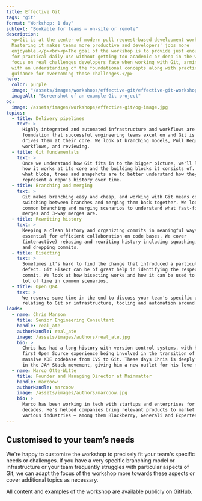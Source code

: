 ```yaml
---
title: Effective Git
tags: "git"
format: "Workshop: 1 day"
subtext: "Bookable for teams – on-site or remote"
description:
  <p>Git is at the center of modern pull request-based development workflows.
  Mastering it makes teams more productive and developers' jobs more
  enjoyable.</p><br><p>The goal of the workshop is to provide just enough detail
  for practical daily use without getting too academic or deep in the weeds. We
  focus on real challenges developers face when working with Git, arming them
  with an understanding of the foundational concepts along with practical
  guidance for overcoming those challenges.</p>
hero:
  color: purple
  image: "/assets/images/workshops/effective-git/effective-git-workshop-hero.jpg"
  imageAlt: "Screenshot of an example Git project"
og:
  image: /assets/images/workshops/effective-git/og-image.jpg
topics:
  - title: Delivery pipelines
    text: >
      Highly integrated and automated infrastructure and workflows are the
      foundation that successful engineering teams excel on and Git is what
      drives them at their core. We look at branching models, Pull Request based
      workflows, and reviewing.
  - title: Git fundamentals
    text: >
      Once we understand how Git fits in to the bigger picture, we'll look into
      how it works at its core and the building blocks it consists of. We cover
      what blobs, trees and snapshots are to better understand how they
      represent a repo's history over time.
  - title: Branching and merging
    text: >
      Git makes branching easy and cheap, and working with Git means constantly
      switching between branches and merging them back together. We look at
      common branching and merging scenarios to understand what fast-forward
      merges and 3-way merges are.
  - title: Rewriting history
    text: >
      Keeping a clean history and organizing commits in meaningful ways is
      essential for efficient collaboration on code bases. We cover
      (interactive) rebasing and rewriting history including squashing, editing
      and dropping commits.
  - title: Bisecting
    text: >
      Sometimes it's hard to find the change that introduced a particular
      defect. Git Bisect can be of great help in identifying the respective
      commit. We look at how bisecting works and how it can be used to save a
      lot of time in common scenarios.
  - title: Open Q&A
    text: >
      We reserve some time in the end to discuss your team's specific questions
      relating to Git or infrastructure, tooling and automation around it.
leads:
  - name: Chris Manson
    title: Senior Engineering Consultant
    handle: real_ate
    authorHandle: real_ate
    image: /assets/images/authors/real_ate.jpg
    bio: >
      Chris has had a long history with version control systems, with his very
      first Open Source experience being involved in the transition of the
      massive KDE codebase from CVS to Git. These days Chris is deeply involved
      in the JAM Stack movement, giving him a new outlet for his love for Git.
  - name: Marco Otte-Witte
    title: Founder and Managing Director at Mainmatter
    handle: marcoow
    authorHandle: marcoow
    image: /assets/images/authors/marcoow.jpg
    bio: >
      Marco has been working in tech with startups and enterprises for 2
      decades. He's helped companies bring relevant products to market in
      various industries – among them Blackberry, Generali and Experteer.
---
```


<!--break-->

## Customised to your team’s needs

We're happy to customize the workshop to precisely fit your team's specific
needs or challenges. If you have a very specific branching model or
infrastructure or your team frequently struggles with particular aspects of Git,
we can adapt the focus of the workshop more towards these aspects or cover
additional topics as necessary.

All content and examples of the workshop are available publicly on
[GitHub](https://github.com/mainmatter/git-workshop).
